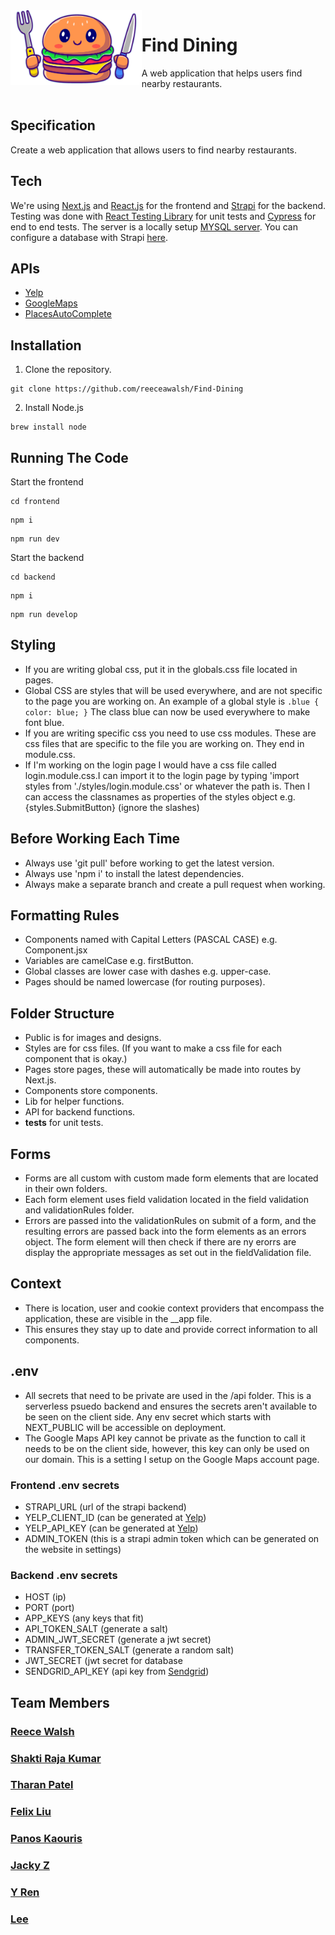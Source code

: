 <img align="left" width="auto" height="120" src="frontend/public/LogoCropped.png" />

# Find Dining

A web application that helps users find nearby restaurants.  
 </br>

## Specification

Create a web application that allows users to find nearby restaurants.

## Tech

We're using [Next.js](https://nextjs.org/) and [React.js](https://react.dev/) for the frontend and [Strapi](https://strapi.io/) for the backend. Testing was done with [React Testing Library](https://testing-library.com/docs/react-testing-library/intro/) for unit tests and [Cypress](https://www.cypress.io/) for end to end tests. The server is a locally setup [MYSQL server](https://www.mysql.com/). You can configure a database with Strapi [here](https://strapi.io/blog/configuring-strapi-mysql-database).

## APIs

- [Yelp](https://fusion.yelp.com/)
- [GoogleMaps](https://developers.google.com/maps)
- [PlacesAutoComplete](https://developers.google.com/maps/documentation/places/web-service/autocomplete)

## Installation

1. Clone the repository.

```
git clone https://github.com/reeceawalsh/Find-Dining
```

2. Install Node.js

```
brew install node
```

## Running The Code

Start the frontend

```
cd frontend
```

```
npm i
```

```
npm run dev
```

Start the backend

```
cd backend
```

```
npm i
```

```
npm run develop
```

## Styling

- If you are writing global css, put it in the globals.css file located in pages.
- Global CSS are styles that will be used everywhere, and are not specific to the page you are working on. An example of a global style is `.blue {
color: blue;
}` The class blue can now be used everywhere to make font blue.
- If you are writing specific css you need to use css modules. These are css files that are specific to the file you are working on. They end in module.css.
- If I'm working on the login page I would have a css file called login.module.css.I can import it to the login page by typing 'import styles from './styles/login.module.css' or whatever the path is. Then I can access the classnames as properties of the styles object e.g. {styles.SubmitButton} (ignore the slashes)

## Before Working Each Time

- Always use 'git pull' before working to get the latest version.
- Always use 'npm i' to install the latest dependencies.
- Always make a separate branch and create a pull request when working.

## Formatting Rules

- Components named with Capital Letters (PASCAL CASE) e.g. Component.jsx
- Variables are camelCase e.g. firstButton.
- Global classes are lower case with dashes e.g. upper-case.
- Pages should be named lowercase (for routing purposes).

## Folder Structure

- Public is for images and designs.
- Styles are for css files. (If you want to make a css file for each component that is okay.)
- Pages store pages, these will automatically be made into routes by Next.js.
- Components store components.
- Lib for helper functions.
- API for backend functions.
- **tests** for unit tests.

## Forms

- Forms are all custom with custom made form elements that are located in their own folders.
- Each form element uses field validation located in the field validation and validationRules folder.
- Errors are passed into the validationRules on submit of a form, and the resulting errors are passed back into the form elements as an errors object. The form element will then check if there are ny erorrs are display the appropriate messages as set out in the fieldValidation file.

## Context

- There is location, user and cookie context providers that encompass the application, these are visible in the \_\_app file.
- This ensures they stay up to date and provide correct information to all components.

## .env

- All secrets that need to be private are used in the /api folder. This is a serverless psuedo backend and ensures the secrets aren't available to be seen on the client side. Any env secret which starts with NEXT_PUBLIC will be accessible on deployment.
- The Google Maps API key cannot be private as the function to call it needs to be on the client side, however, this key can only be used on our domain. This is a setting I setup on the Google Maps account page.

### Frontend .env secrets

- STRAPI_URL (url of the strapi backend)
- YELP_CLIENT_ID (can be generated at [Yelp](https://fusion.yelp.com/))
- YELP_API_KEY (can be generated at [Yelp](https://fusion.yelp.com/))
- ADMIN_TOKEN (this is a strapi admin token which can be generated on the website in settings)

### Backend .env secrets

- HOST (ip)
- PORT (port)
- APP_KEYS (any keys that fit)
- API_TOKEN_SALT (generate a salt)
- ADMIN_JWT_SECRET (generate a jwt secret)
- TRANSFER_TOKEN_SALT (generate a random salt)
- JWT_SECRET (jwt secret for database
- SENDGRID_API_KEY (api key from [Sendgrid](https://sendgrid.com/solutions/email-api/))

## Team Members

### [Reece Walsh](https://github.com/reeceawalsh)

### [Shakti Raja Kumar](https://github.com/shaktiv8)

### [Tharan Patel](https://github.com/tharanpatel)

### [Felix Liu](https://github.com/FelixLiu666)

### [Panos Kaouris](https://github.com/AzuratC1)

### [Jacky Z](https://github.com/WZheng99)

### [Y Ren](https://github.com/220543691)

### [Lee](https://github.com/draymondlee1997)
